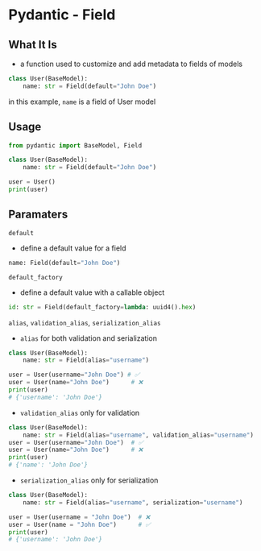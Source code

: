 # Pydantic - Field

## What It Is

- a function used to customize and add metadata to fields of models


```py
class User(BaseModel):
    name: str = Field(default="John Doe")
```

in this example, `name` is a field of User model

## Usage

```py
from pydantic import BaseModel, Field

class User(BaseModel):
    name: str = Field(default="John Doe")

user = User()
print(user)
```

## Paramaters

`default`

- define a default value for a field

```py
name: Field(default="John Doe")
```

`default_factory`

- define a default value with a callable object

```py
id: str = Field(default_factory=lambda: uuid4().hex)
```

`alias`, `validation_alias`, `serialization_alias`

- `alias` for both validation and serialization

```py
class User(BaseModel):
    name: str = Field(alias="username")

user = User(username="John Doe") # ✅
user = User(name="John Doe")      # ❌
print(user)
# {'username': 'John Doe'}
```

- `validation_alias` only for validation

```py
class User(BaseModel):
    name: str = Field(alias="username", validation_alias="username")
user = User(username="John Doe")  # ✅
user = User(name="John Doe")      # ❌
print(user)
# {'name': 'John Doe'}
```

- `serialization_alias` only for serialization

```py
class User(BaseModel):
    name: str = Field(alias="username", serialization="username")

user = User(username = "John Doe")  # ❌
user = User(name = "John Doe")      # ✅
print(user)
# {'username': 'John Doe'}
```


